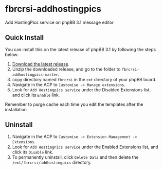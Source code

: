 # fbrcrsi-addhostingpics
Add HostingPics service on phpBB 3.1 message editor 

## Quick Install
You can install this on the latest release of phpBB 3.1 by following the steps below:

1. [Download the latest release](https://github.com/fbrcrsi/fbrcrsi-addhostingpics).
2. Unzip the downloaded release, and go to the folder to `fbrcrsi-addhostingpics-master`.
3. copy directory named `fbrcrsi` in the `ext` directory of your phpBB board.
4. Navigate in the ACP to `Customise -> Manage extensions`.
6. Look for `Add Hostingpics service` under the Disabled Extensions list, and click its `Enable` link.


Remember to purge cache each time you edit the templates after the installation

## Uninstall

1. Navigate in the ACP to `Customise -> Extension Management -> Extensions`.
2. Look for `Add HostingPics service` under the Enabled Extensions list, and click its `Disable` link.
3. To permanently uninstall, click `Delete Data` and then delete the `/ext/fbrcrsi/addhostingpics` directory.
